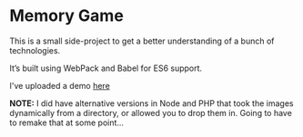 # Memory Game

This is a small side-project to get a better understanding of a bunch of technologies.

It’s built using WebPack and Babel for ES6 support.

I've uploaded a demo [here](http://bureauprojects.co/avatars/)

__NOTE:__ I did have alternative versions in Node and PHP that took the images dynamically from a directory, or allowed you to drop them in. Going to have to remake that at some point...
